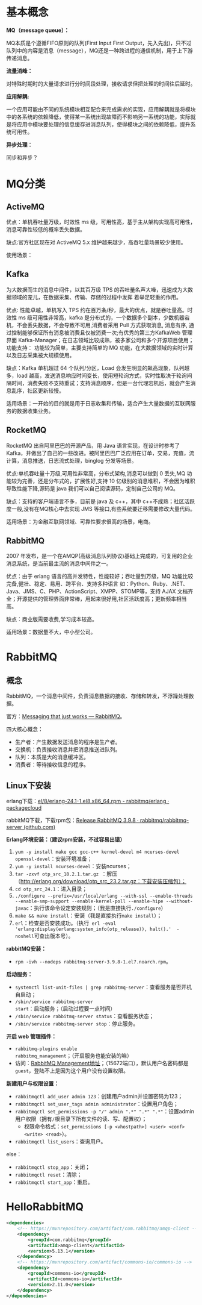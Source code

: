 # 基本概念

**MQ（message queue）：**

MQ本质是个遵循FIFO原则的队列(First Input First Output，先入先出)，只不过队列中的内容是消息（message），MQ还是一种跨进程的通信机制，用于上下游传递消息。

**流量消峰：**

对特殊时期时的大量请求进行分时间段处理，接收请求但把处理的时间往后延时。

**应用解耦:**

一个应用可能由不同的系统模块相互配合来完成需求的实现，应用解耦就是将模块中的各系统的依赖降低，使得某一系统出现故障而不影响另一系统的功能，实际就是将应用中模块要处理的信息缓存进消息队列，使得模块之间的依赖降低，提升系统可用性。

**异步处理：**

同步和异步？

# MQ分类

## ActiveMQ

优点：单机吞吐量万级，时效性 ms 级，可用性高，基于主从架构实现高可用性，消息可靠性较低的概率丢失数据。

缺点:官方社区现在对 ActiveMQ 5.x 维护越来越少，高吞吐量场景较少使用。

使用场景：



## Kafka

为大数据而生的消息中间件，以其百万级 TPS 的吞吐量名声大噪，迅速成为大数据领域的宠儿，在数据采集、传输、存储的过程中发挥
着举足轻重的作用。

优点: 性能卓越，单机写入 TPS 约在百万条/秒，最大的优点，就是吞吐量高。时效性 ms 级可用性非常高，kafka 是分布式的，一个数据多个副本，少数机器宕机，不会丢失数据，不会导致不可用,消费者采用 Pull 方式获取消息, 消息有序, 通过控制能够保证所有消息被消费且仅被消费一次;有优秀的第三方KafkaWeb 管理界面 Kafka-Manager；在日志领域比较成熟，被多家公司和多个开源项目使用；功能支持： 功能较为简单，主要支持简单的 MQ 功能，在大数据领域的实时计算以及日志采集被大规模使用。

缺点：Kafka 单机超过 64 个队列/分区，Load 会发生明显的飙高现象，队列越多，load 越高，发送消息响应时间变长，使用短轮询方式，实时性取决于轮询间隔时间，消费失败不支持重试；支持消息顺序，但是一台代理宕机后，就会产生消息乱序，社区更新较慢。

适用场景：一开始的目的就是用于日志收集和传输，适合产生大量数据的互联网服务的数据收集业务。

## RocketMQ

 RocketMQ 出自阿里巴巴的开源产品，用 Java 语言实现，在设计时参考了 Kafka，并做出了自己的一些改进。被阿里巴巴广泛应用在订单，交易，充值，流计算，消息推送，日志流式处理，binglog 分发等场景。

优点:单机吞吐量十万级,可用性非常高，分布式架构,消息可以做到 0 丢失,MQ 功能较为完善，还是分布式的，扩展性好,支持 10 亿级别的消息堆积，不会因为堆积导致性能下降,源码是 java 我们可以自己阅读源码，定制自己公司的 MQ。

 缺点：支持的客户端语言不多，目前是 java 及 c++，其中 c++不成熟；社区活跃度一般,没有在MQ核心中去实现 JMS 等接口,有些系统要迁移需要修改大量代码。

适用场景：为金融互联网领域、可靠性要求很高的场景，电商。

## RabbitMQ

2007 年发布，是一个在AMQP(高级消息队列协议)基础上完成的，可复用的企业消息系统，是当前最主流的消息中间件之一。

优点：由于 erlang 语言的高并发特性，性能较好；吞吐量到万级，MQ 功能比较完备,健壮、稳定、易用、跨平台、支持多种语言 如：Python、Ruby、.NET、Java、JMS、C、PHP、ActionScript、XMPP、STOMP等，支持 AJAX 文档齐全；开源提供的管理界面非常棒，用起来很好用,社区活跃度高；更新频率相当高。

缺点：商业版需要收费,学习成本较高。

适用场景：数据量不大，中小型公司。

# RabbitMQ

## 概念

RabbitMQ，一个消息中间件，负责消息数据的接收、存储和转发，不浮躁处理数据。

官方：[Messaging that just works — RabbitMQ](https://www.rabbitmq.com/)。

四大核心概念：

- 生产者：产生数据发送消息的程序是生产者。
- 交换机：负责接收消息并把消息推送进队列。
- 队列：本质是大的消息缓冲区。
- 消费者：等待接收信息的程序。

## Linux下安装

erlang下载：[el/8/erlang-24.1-1.el8.x86_64.rpm - rabbitmq/erlang · packagecloud](https://packagecloud.io/rabbitmq/erlang/packages/el/8/erlang-24.1-1.el8.x86_64.rpm)

rabbitMQ下载，下载rpm包：[Release RabbitMQ 3.9.8 · rabbitmq/rabbitmq-server (github.com)](https://github.com/rabbitmq/rabbitmq-server/releases/tag/v3.9.8)

**Erlang环境安装：（建议rpm安装，不过容易出错）**

1. `yum -y install make gcc gcc-c++ kernel-devel m4 ncurses-devel openssl-devel`：安装环境准备；
2. `yum -y install ncurses-devel`：安装ncurses；
3. `tar -zxvf otp_src_18.2.1.tar.gz `：解压（http://erlang.org/download/otp_src_23.2.tar.gz：下载安装压缩包）；
4. `cd otp_src_24.1`：进入目录；
5. `./configure --prefix=/usr/local/erlang --with-ssl --enable-threads --enable-smp-support --enable-kernel-poll --enable-hipe --without-javac`：执行该命令设定安装规则；（我是直接执行`./configure`）
6. `make && make install`：安装（我是直接执行`make install`）；
7. `erl`：检查是否安装成功。（执行` erl -eval 'erlang:display(erlang:system_info(otp_release)), halt().'  -noshell`可查出版本号）。

**rabbitMQ安装：**

- `rpm -ivh --nodeps rabbitmq-server-3.9.8-1.el7.noarch.rpm`。

**启动服务：**

- `systemctl list-unit-files | grep rabbitmq-server`：查看服务是否开机自启动；
- `/sbin/service rabbitmq-server start`：启动服务；（启动过程要一点时间）
- `/sbin/service rabbitmq-server status`：查看服务状态；
- `/sbin/service rabbitmq-server stop`：停止服务。

**开启 web 管理插件：**

- `rabbitmq-plugins enable rabbitmq_management`；（开启服务也能安装的嘛）
- 访问：[RabbitMQ Management地址](http://192.168.137.129:15672/)；（15672端口），默认用户名密码都是`guest`，登陆不上是因为这个用户没有设置权限。

**新建用户与权限设置：**

- `rabbitmqctl add_user admin 123`：创建用户admin并设置密码为123；
- `rabbitmqctl set_user_tags admin administrator`：设置用户角色；
- `rabbitmqctl set_permissions -p "/" admin ".*" ".*" ".*"`：设置admin用户权限（拥有`/`根目录下所有文件的读、写、配置权）；
  - 权限命令格式：`set_permissions [-p <vhostpath>] <user> <conf> <write> <read>`）。
- `rabbitmqctl list_users`：查询用户。

else：

- `rabbitmqctl stop_app`：关闭；
- `rabbitmqctl reset`：清除；
- `rabbitmqctl start_app`：重启。

# HelloRabbitMQ



```xml
<dependencies>
    <!-- https://mvnrepository.com/artifact/com.rabbitmq/amqp-client -->
    <dependency>
        <groupId>com.rabbitmq</groupId>
        <artifactId>amqp-client</artifactId>
        <version>5.13.1</version>
    </dependency>
    <!-- https://mvnrepository.com/artifact/commons-io/commons-io -->
    <dependency>
        <groupId>commons-io</groupId>
        <artifactId>commons-io</artifactId>
        <version>2.11.0</version>
    </dependency>
</dependencies>
```





























